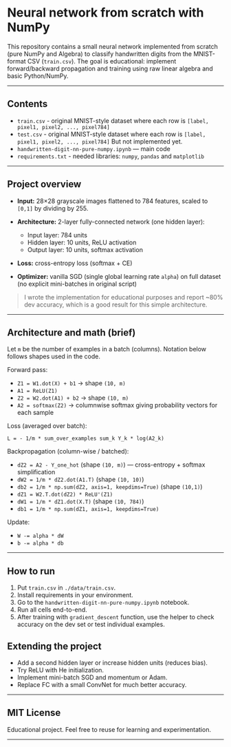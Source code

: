 # Neural network from scratch with NumPy

This repository contains a small neural network implemented from scratch (pure NumPy and Algebra) to classify handwritten digits from the MNIST-format CSV (`train.csv`). The goal is educational: implement forward/backward propagation and training using raw linear algebra and basic Python/NumPy.

---

## Contents

- `train.csv` - original MNIST-style dataset where each row is `[label, pixel1, pixel2, ..., pixel784]`
- `test.csv` - original MNIST-style dataset where each row is `[label, pixel1, pixel2, ..., pixel784]` But not implemented yet.
- `handwritten-digit-nn-pure-numpy.ipynb` — main code
- `requirements.txt` - needed libraries: `numpy`, `pandas` and `matplotlib`

---

## Project overview

- **Input:** 28×28 grayscale images flattened to 784 features, scaled to `[0,1]` by dividing by 255.
- **Architecture:** 2-layer fully-connected network (one hidden layer):

  - Input layer: 784 units
  - Hidden layer: 10 units, ReLU activation
  - Output layer: 10 units, softmax activation

- **Loss:** cross-entropy loss (softmax + CE)
- **Optimizer:** vanilla SGD (single global learning rate `alpha`) on full dataset (no explicit mini-batches in original script)

> I wrote the implementation for educational purposes and report \~80% dev accuracy, which is a good result for this simple architecture.

---

## Architecture and math (brief)

Let `m` be the number of examples in a batch (columns). Notation below follows shapes used in the code.

Forward pass:

- `Z1 = W1.dot(X) + b1` → shape `(10, m)`
- `A1 = ReLU(Z1)`
- `Z2 = W2.dot(A1) + b2` → shape `(10, m)`
- `A2 = softmax(Z2)` → columnwise softmax giving probability vectors for each sample

Loss (averaged over batch):

```
L = - 1/m * sum_over_examples sum_k Y_k * log(A2_k)
```

Backpropagation (column-wise / batched):

- `dZ2 = A2 - Y_one_hot` (shape `(10, m)`) — cross-entropy + softmax simplification
- `dW2 = 1/m * dZ2.dot(A1.T)` (shape `(10, 10)`)
- `db2 = 1/m * np.sum(dZ2, axis=1, keepdims=True)` (shape `(10,1)`)
- `dZ1 = W2.T.dot(dZ2) * ReLU'(Z1)`
- `dW1 = 1/m * dZ1.dot(X.T)` (shape `(10, 784)`)
- `db1 = 1/m * np.sum(dZ1, axis=1, keepdims=True)`

Update:

- `W -= alpha * dW`
- `b -= alpha * db`

---

## How to run

1. Put `train.csv` in `./data/train.csv`.
2. Install requirements in your environment.
3. Go to the `handwritten-digit-nn-pure-numpy.ipynb` notebook.
4. Run all cells end-to-end.
5. After training with `gradient_descent` function, use the helper to check accuracy on the dev set or test individual examples.

## Extending the project

- Add a second hidden layer or increase hidden units (reduces bias).
- Try ReLU with He initialization.
- Implement mini-batch SGD and momentum or Adam.
- Replace FC with a small ConvNet for much better accuracy.

---

## MIT License

Educational project. Feel free to reuse for learning and experimentation.

---
